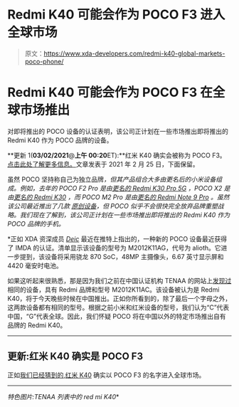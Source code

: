 # Redmi K40 可能会作为 POCO F3 进入全球市场

> 原文：<https://www.xda-developers.com/redmi-k40-global-markets-poco-phone/>

# Redmi K40 可能会作为 POCO F3 在全球市场推出

对即将推出的 POCO 设备的认证表明，该公司正计划在一些市场推出即将推出的 Redmi K40 作为 POCO 品牌的设备。

**更新 1(****03/02/2021****@****上午 00:20****ET):**红米 K40 确实会被称为 POCO F3。[点击此处了解更多信息。](#update1)文章发表于 2021 年 2 月 25 日，下面保留。

虽然 POCO 坚持称自己为独立品牌[](https://www.xda-developers.com/xiaomi-india-spins-off-poco-independent-brand/)*，但其产品组合大多由更名后的小米设备组成。例如，去年的 POCO F2 Pro 是由[更名的 Redmi K30 Pro 5G](https://www.xda-developers.com/google-play-hints-xiaomi-redmi-k30-pro-rebranded-poco-f2-pro-maybe-not-india/) ，POCO X2 是由[更名的 Redmi K30](https://www.xda-developers.com/xiaomi-redmi-k30-4g-poco-x2-india/) ，而 POCO M2 Pro 是由[更名的 Redmi Note 9 Pro](https://www.xda-developers.com/poco-m2-pro-another-poco-smartphone-mid-range-processor/) 。虽然该公司最近推出了几款 [*原创*设备](https://www.xda-developers.com/xiaomi-unveils-poco-x3-nfc-120hz-display-qualcomm-snapdragon-732g-64mp-quad-camera/)，但 POCO 似乎不会很快完全放弃品牌重塑战略。我们现在了解到，该公司正计划在一些市场推出即将推出的 Redmi K40 作为 POCO 品牌的手机。*

 *正如 XDA 资深成员 [*Deic*](https://forum.xda-developers.com/m/deic.4476591/) 最近在推特上指出的，一种新的 POCO 设备最近获得了 IMDA 的认证。清单显示该设备的型号为 M2012K11AG，代号为 alioth。它进一步提到，该设备将采用骁龙 870 SoC，48MP 主摄像头，6.67 英寸显示屏和 4420 毫安时电池。

如果这听起来很熟悉，那是因为我们之前在中国认证机构 TENAA 的网站上[发现过](https://www.xda-developers.com/redmi-k40-k40-pro-tenna-certification/)相同的设备，具有 Redmi 品牌和型号 M2012K11AC。该设备被认为是 Redmi K40，将于今天晚些时候在中国推出。正如你所看到的，除了最后一个字母之外，这两款设备都有相同的型号。根据之前小米和红米设备的型号，我们认为“C”代表中国，“G”代表全球。因此，我们怀疑 POCO 将在中国以外的特定市场推出自有品牌的 Redmi K40。

* * *

## 更新:红米 K40 确实是 POCO F3

正如[我们已经猜到的](https://www.xda-developers.com/redmi-k40-poco-f3-rebadge-discussion/),[红米 K40](https://www.xda-developers.com/redmi-k40-launched-china/) 确实以 POCO F3 的名字进入全球市场。

* * *

*特色图片:TENAA 列表中的 red mi K40**